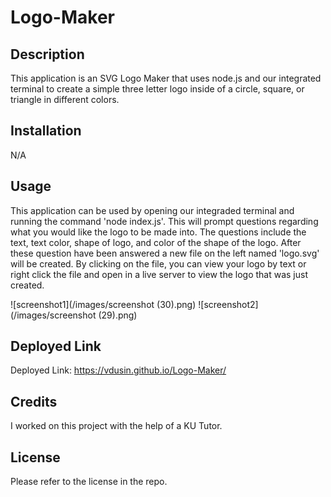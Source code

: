 # Logo-Maker

## Description
This application is an SVG Logo Maker that uses node.js and our integrated terminal to create a simple three letter logo inside of a circle, square, or triangle in different colors.

## Installation

N/A

## Usage

This application can be used by opening our integraded terminal and running the command 'node index.js'. This will prompt questions regarding what you would like the logo to be made into. The questions include the text, text color, shape of logo, and color of the shape of the logo. After these question have been answered a new file on the left named 'logo.svg' will be created. By clicking on the file, you can view your logo by text or right click the file and open in a live server to view the logo that was just created. 

![screenshot1](/images/screenshot (30).png)
![screenshot2](/images/screenshot (29).png)

## Deployed Link

Deployed Link: https://vdusin.github.io/Logo-Maker/

## Credits

I worked on this project with the help of a KU Tutor.

## License

Please refer to the license in the repo.